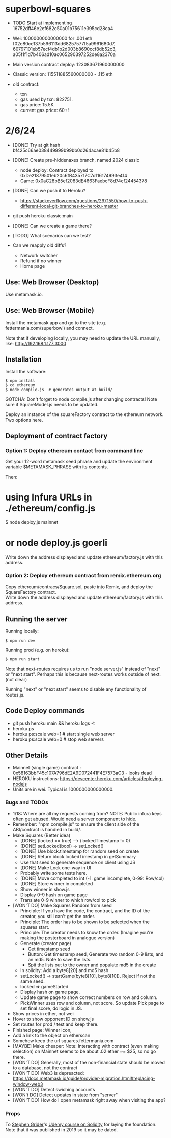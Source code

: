 # superbowl-squares
- TODO Start at implementing 16752dff46e2ef682c50a01b75611e395cd28ca4

- Wei: 1000000000000000 for .001 eth
f02e80ce137b596113dd68257577f5a9961680d7, 60797101eb57ecf4db1b2d003b8690ccf8db52c3, a05f1f1d7b406ad10ac065290397252de8a2370a

- Main version contract deploy: 123083671960000000
- Classic version: 115511885560000000 - .115 eth

- old contract:
  - txn 
  - gas used by txn: 822751.
  - gas price: 15.5K
  - current gas price: 60+!
   

# 2/6/24

- [DONE] Try at git hash bf425c66ae038449999b99bb0d264acae81b45b8
  
- [DONE] Create pre-hiddenaxes branch, named 2024 classic
  - node  deploy: Contract deployed to 0xDe21879501eb20c6fB435717C7d116174993e414
  - Game:  0x0aC28bB5ef2083dE4663FaebcF8d74cf24454378

- [DONE] Can we push it to Heroku?

  - https://stackoverflow.com/questions/2971550/how-to-push-different-local-git-branches-to-heroku-master
 - git push heroku classic:main
- [DONE] Can we create a game there?
- [TODO] What scenarios can we test?

- Can we reapply old diffs?
  - Network switcher
  - Refund if no winner
  - Home page


## Use: Web Browser (Desktop)

Use metamask.io.

## Use: Web Browser (Mobile)

Install the metamask app and go to the site (e.g. fettermania.com/superbowl) and connect.

Note that if developing locally, you may need to update the URL manually, like:
http://192.168.1.177:3000

## Installation

Install the software:

	$ npm install
	$ cd ethereum
	$ node compile.js  # generates output at build/  

GOTCHA: Don't forget to node compile.js after changing contracts!  Note sure if SquareModel.js needs to be updated.
 
Deploy an instance of the squareFactory contract to the ethereum network.  Two options here.

## Deployment of contract factory


### Option 1: Deploy ethereum contact from command line

Get your 12-word metamask seed phrase and update the environment 
variable $METAMASK_PHRASE with its contents.  

Then: 

  # using Infura URLs in ./ethereum/config.js

  $ node deploy.js mainnet 
  # or node deploy.js goerli 

Write down the address displayed and update ethereum/factory.js with this address.

### Option 2: Deploy ethereum contract from remix.ethereum.org

Copy ethereum/contracs/Square.sol, paste into Remix, and deploy the SquareFactory contract.  
Write down the address displayed and update ethereum/factory.js with this address.


## Running the server

Running locally:

    $ npm run dev

Running prod (e.g. on heroku):

    $ npm run start

Note that next-routes requires us to run "node server.js" instead of "next" or "next start".
Perhaps this is because next-routes works outside of next. (not clear)

Running "next" or "next start" seems to disable any functionality of routes.js.

## Code Deploy commands

- git push heroku main && heroku logs -t
- heroku ps
- heroku ps:scale web=1 # start single web server
- heroku ps:scale web=0 # stop web servers

## Other Details
- Mainnet (single game) contract : 0x58163bbF45c107A796dE2A9D072441F4E7573aC3  - looks dead
- HEROKU instructions: https://devcenter.heroku.com/articles/deploying-nodejs
- Units are in wei.  Typical is 1000000000000000.

### Bugs and TODOs
- 1/18: Where are all my requests coming from?  NOTE: Public infura keys often get abused.   Would need a server component to hide.
- Remember: "npm compile.js" to ensure the client side of the ABI/contract is handled in build/.
- Make Squares (Better idea)
  - [DONE] (locked == true) --> (lockedTimestamp != 0)
  - [DONE] setLocked(bool) -> setLocked()
  - [DONE] Use block.timestamp for random seed on create
  - [DONE] Return block.lockedTimestamp  in getSummary
  - Use that seed to generate sequence on client using JS
  - [DONE] Make Lock one-way in UI
  - Probably write some tests here.
  - [DONE] Move completed to int (-1: game incomplete, 0-99: Row/col)
  - [DONE] Store winner in completed
  - Show winner in show.js
  - Display 0-9 hash on game page
  - Translate 0-9 winner to which row/col to pick
- [WON'T DO] Make Squares Random from seed
  - Principle: If you have the code, the contract, and the ID of the creator, you still can't get the order.
  - Principle: The order has to be shown to be selected when the squares start.
  - Principle: The creator needs to know the order.  (Imagine you're making the posterboard in analogue version)
  - Generate (creator page)
     - Get timestamp seed
     - Button: Get timestamp seed, Generate two random 0-9 lists, and an md5.  Note to save the lists.
     - Spit the lists out to the owner and populate md5 in the create
  - In solidity: Add a byte8[20] and md5 hash
  - setLocked() -> startGame(byte8[10], byte8[10]).  Reject if not the same seed.  
  - locked => gameStarted
  - Display hash on game page.
  - Update game page to show correct numbers on row and column.
  - PickWinner uses row and column, not score.  So update Pick page to set final score, do logic in JS.
- Show prices in ether, not wei
- Hover to show opponent ID on show.js
- Set routes for prod / test and keep there.
- Finished page: Winner icon, 
- Add a link to the object on etherscan
- Somehow keep the url squares.fettermania.com
- [MAYBE] Make cheaper: Note: Interacting with contract (even making selection) on Mainnet seems to be about .02 ether ~= $25, so no go there.
- [WON'T DO] Generally, most of the non-financial state should be moved to a database, not the contract
- [WON'T DO] Web3 is depreacted: https://docs.metamask.io/guide/provider-migration.html#replacing-window-web3
- [WON'T DO] Detect swiching accounts
- [WON't DO] Detect updates in state from "server" 
- [WON'T DO] How do I open metamask right away when visiting the app?

### Props

To <a href="https://github.com/StephenGrider/">Stephen Grider</a>'s <a href="https://www.udemy.com/course-dashboard-redirect/?course_id=1466612">Udemy course on Solidity</a> for laying the foundation.  Note that it was published in 2019 so it may be dated.
